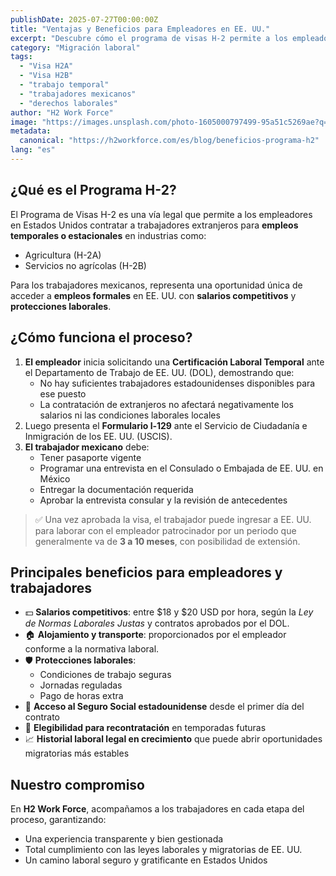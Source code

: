 ```yaml
---
publishDate: 2025-07-27T00:00:00Z
title: "Ventajas y Beneficios para Empleadores en EE. UU."
excerpt: "Descubre cómo el programa de visas H-2 permite a los empleadores estadounidenses contratar legalmente a trabajadores mexicanos calificados para trabajos temporales o estacionales con total respaldo legal y protección."
category: "Migración laboral"
tags:
  - "Visa H2A"
  - "Visa H2B"
  - "trabajo temporal"
  - "trabajadores mexicanos"
  - "derechos laborales"
author: "H2 Work Force"
image: "https://images.unsplash.com/photo-1605000797499-95a51c5269ae?q=80&w=1171&auto=format&fit=crop&ixlib=rb-4.1.0&ixid=M3wxMjA3fDB8MHxwaG90by1wYWdlfHx8fGVufDB8fHx8fA%3D%3D"
metadata:
  canonical: "https://h2workforce.com/es/blog/beneficios-programa-h2"
lang: "es"
---
```


## ¿Qué es el Programa H-2?

El Programa de Visas H-2 es una vía legal que permite a los empleadores en Estados Unidos contratar a trabajadores extranjeros para **empleos temporales o estacionales** en industrias como:

- Agricultura (H-2A)  
- Servicios no agrícolas (H-2B)

Para los trabajadores mexicanos, representa una oportunidad única de acceder a **empleos formales** en EE. UU. con **salarios competitivos** y **protecciones laborales**.

## ¿Cómo funciona el proceso?

1. **El empleador** inicia solicitando una **Certificación Laboral Temporal** ante el Departamento de Trabajo de EE. UU. (DOL), demostrando que:
   - No hay suficientes trabajadores estadounidenses disponibles para ese puesto  
   - La contratación de extranjeros no afectará negativamente los salarios ni las condiciones laborales locales  
2. Luego presenta el **Formulario I‑129** ante el Servicio de Ciudadanía e Inmigración de los EE. UU. (USCIS).  
3. **El trabajador mexicano** debe:
   - Tener pasaporte vigente  
   - Programar una entrevista en el Consulado o Embajada de EE. UU. en México  
   - Entregar la documentación requerida  
   - Aprobar la entrevista consular y la revisión de antecedentes

> ✅ Una vez aprobada la visa, el trabajador puede ingresar a EE. UU. para laborar con el empleador patrocinador por un periodo que generalmente va de **3 a 10 meses**, con posibilidad de extensión.

## Principales beneficios para empleadores y trabajadores

- 💵 **Salarios competitivos**: entre $18 y $20 USD por hora, según la *Ley de Normas Laborales Justas* y contratos aprobados por el DOL.  
- 🏠 **Alojamiento y transporte**: proporcionados por el empleador conforme a la normativa laboral.  
- 🛡️ **Protecciones laborales**:
  - Condiciones de trabajo seguras  
  - Jornadas reguladas  
  - Pago de horas extra  
- 🧾 **Acceso al Seguro Social estadounidense** desde el primer día del contrato  
- 🔁 **Elegibilidad para recontratación** en temporadas futuras  
- 📈 **Historial laboral legal en crecimiento** que puede abrir oportunidades migratorias más estables

## Nuestro compromiso

En **H2 Work Force**, acompañamos a los trabajadores en cada etapa del proceso, garantizando:

- Una experiencia transparente y bien gestionada  
- Total cumplimiento con las leyes laborales y migratorias de EE. UU.  
- Un camino laboral seguro y gratificante en Estados Unidos
